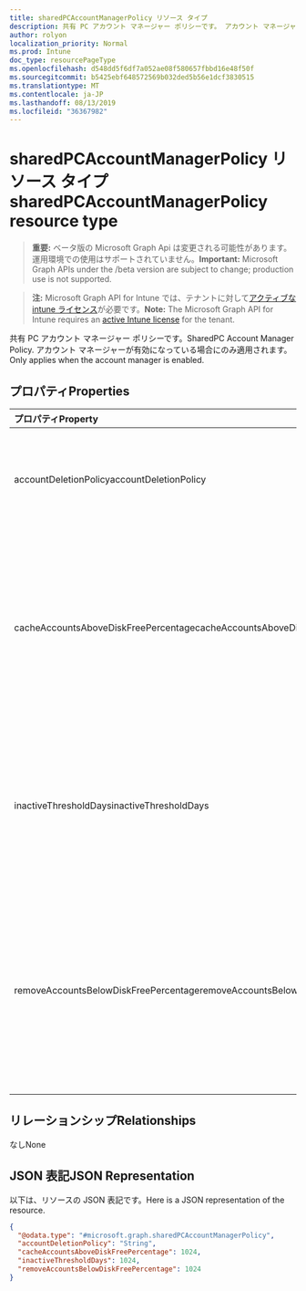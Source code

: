 ```yaml
---
title: sharedPCAccountManagerPolicy リソース タイプ
description: 共有 PC アカウント マネージャー ポリシーです。 アカウント マネージャーが有効になっている場合にのみ適用されます。
author: rolyon
localization_priority: Normal
ms.prod: Intune
doc_type: resourcePageType
ms.openlocfilehash: d548dd5f6df7a052ae08f580657fbbd16e48f50f
ms.sourcegitcommit: b5425ebf648572569b032ded5b56e1dcf3830515
ms.translationtype: MT
ms.contentlocale: ja-JP
ms.lasthandoff: 08/13/2019
ms.locfileid: "36367982"
---
```

# <a name="sharedpcaccountmanagerpolicy-resource-type"></a><span data-ttu-id="4b871-104">sharedPCAccountManagerPolicy リソース タイプ</span><span class="sxs-lookup"><span data-stu-id="4b871-104">sharedPCAccountManagerPolicy resource type</span></span>

> <span data-ttu-id="4b871-105">**重要:** ベータ版の Microsoft Graph Api は変更される可能性があります。運用環境での使用はサポートされていません。</span><span class="sxs-lookup"><span data-stu-id="4b871-105">**Important:** Microsoft Graph APIs under the /beta version are subject to change; production use is not supported.</span></span>

> <span data-ttu-id="4b871-106">**注:** Microsoft Graph API for Intune では、テナントに対して[アクティブな intune ライセンス](https://go.microsoft.com/fwlink/?linkid=839381)が必要です。</span><span class="sxs-lookup"><span data-stu-id="4b871-106">**Note:** The Microsoft Graph API for Intune requires an [active Intune license](https://go.microsoft.com/fwlink/?linkid=839381) for the tenant.</span></span>

<span data-ttu-id="4b871-107">共有 PC アカウント マネージャー ポリシーです。</span><span class="sxs-lookup"><span data-stu-id="4b871-107">SharedPC Account Manager Policy.</span></span> <span data-ttu-id="4b871-108">アカウント マネージャーが有効になっている場合にのみ適用されます。</span><span class="sxs-lookup"><span data-stu-id="4b871-108">Only applies when the account manager is enabled.</span></span>

## <a name="properties"></a><span data-ttu-id="4b871-109">プロパティ</span><span class="sxs-lookup"><span data-stu-id="4b871-109">Properties</span></span>
|<span data-ttu-id="4b871-110">プロパティ</span><span class="sxs-lookup"><span data-stu-id="4b871-110">Property</span></span>|<span data-ttu-id="4b871-111">型</span><span class="sxs-lookup"><span data-stu-id="4b871-111">Type</span></span>|<span data-ttu-id="4b871-112">説明</span><span class="sxs-lookup"><span data-stu-id="4b871-112">Description</span></span>|
|:---|:---|:---|
|<span data-ttu-id="4b871-113">accountDeletionPolicy</span><span class="sxs-lookup"><span data-stu-id="4b871-113">accountDeletionPolicy</span></span>|[<span data-ttu-id="4b871-114">sharedPCAccountDeletionPolicyType</span><span class="sxs-lookup"><span data-stu-id="4b871-114">sharedPCAccountDeletionPolicyType</span></span>](../resources/intune-deviceconfig-sharedpcaccountdeletionpolicytype.md)|<span data-ttu-id="4b871-115">アカウントがいつ削除されるかを構成します。</span><span class="sxs-lookup"><span data-stu-id="4b871-115">Configures when accounts are deleted.</span></span> <span data-ttu-id="4b871-116">可能な値は、`immediate`、`diskSpaceThreshold`、`diskSpaceThresholdOrInactiveThreshold` です。</span><span class="sxs-lookup"><span data-stu-id="4b871-116">Possible values are: `immediate`, `diskSpaceThreshold`, `diskSpaceThresholdOrInactiveThreshold`.</span></span>|
|<span data-ttu-id="4b871-117">cacheAccountsAboveDiskFreePercentage</span><span class="sxs-lookup"><span data-stu-id="4b871-117">cacheAccountsAboveDiskFreePercentage</span></span>|<span data-ttu-id="4b871-118">Int32</span><span class="sxs-lookup"><span data-stu-id="4b871-118">Int32</span></span>|<span data-ttu-id="4b871-119">キャッシュされている共有 PC アカウントの削除が停止される前に、PC に必要な使用可能なディスク領域の割合を設定します。</span><span class="sxs-lookup"><span data-stu-id="4b871-119">Sets the percentage of available disk space a PC should have before it stops deleting cached shared PC accounts.</span></span> <span data-ttu-id="4b871-120">AccountDeletionPolicy が DiskSpaceThreshold または DiskSpaceThresholdOrInactiveThreshold の場合にのみ適用されます。</span><span class="sxs-lookup"><span data-stu-id="4b871-120">Only applies when AccountDeletionPolicy is DiskSpaceThreshold or DiskSpaceThresholdOrInactiveThreshold.</span></span> <span data-ttu-id="4b871-121">有効な値は 0 から 100 までです</span><span class="sxs-lookup"><span data-stu-id="4b871-121">Valid values 0 to 100</span></span>|
|<span data-ttu-id="4b871-122">inactiveThresholdDays</span><span class="sxs-lookup"><span data-stu-id="4b871-122">inactiveThresholdDays</span></span>|<span data-ttu-id="4b871-123">Int32</span><span class="sxs-lookup"><span data-stu-id="4b871-123">Int32</span></span>|<span data-ttu-id="4b871-124">指定した期間にわたってログオンしていない場合にアカウントの削除が始まるタイミングを日数で指定します。</span><span class="sxs-lookup"><span data-stu-id="4b871-124">Specifies when the accounts will start being deleted when they have not been logged on during the specified period, given as number of days.</span></span> <span data-ttu-id="4b871-125">AccountDeletionPolicy が DiskSpaceThreshold または DiskSpaceThresholdOrInactiveThreshold の場合にのみ適用されます。</span><span class="sxs-lookup"><span data-stu-id="4b871-125">Only applies when AccountDeletionPolicy is DiskSpaceThreshold or DiskSpaceThresholdOrInactiveThreshold.</span></span>|
|<span data-ttu-id="4b871-126">removeAccountsBelowDiskFreePercentage</span><span class="sxs-lookup"><span data-stu-id="4b871-126">removeAccountsBelowDiskFreePercentage</span></span>|<span data-ttu-id="4b871-127">Int32</span><span class="sxs-lookup"><span data-stu-id="4b871-127">Int32</span></span>|<span data-ttu-id="4b871-128">キャッシュ済みのアカウントを削除してディスク領域を空ける前に、PC に残っているディスク領域の割合を設定します。</span><span class="sxs-lookup"><span data-stu-id="4b871-128">Sets the percentage of disk space remaining on a PC before cached accounts will be deleted to free disk space.</span></span> <span data-ttu-id="4b871-129">非アクティブの状態が最長のアカウントから削除されます。</span><span class="sxs-lookup"><span data-stu-id="4b871-129">Accounts that have been inactive the longest will be deleted first.</span></span> <span data-ttu-id="4b871-130">AccountDeletionPolicy が DiskSpaceThresholdOrInactiveThreshold の場合にのみ適用されます。</span><span class="sxs-lookup"><span data-stu-id="4b871-130">Only applies when AccountDeletionPolicy is DiskSpaceThresholdOrInactiveThreshold.</span></span> <span data-ttu-id="4b871-131">有効な値は 0 から 100 までです</span><span class="sxs-lookup"><span data-stu-id="4b871-131">Valid values 0 to 100</span></span>|

## <a name="relationships"></a><span data-ttu-id="4b871-132">リレーションシップ</span><span class="sxs-lookup"><span data-stu-id="4b871-132">Relationships</span></span>
<span data-ttu-id="4b871-133">なし</span><span class="sxs-lookup"><span data-stu-id="4b871-133">None</span></span>

## <a name="json-representation"></a><span data-ttu-id="4b871-134">JSON 表記</span><span class="sxs-lookup"><span data-stu-id="4b871-134">JSON Representation</span></span>
<span data-ttu-id="4b871-135">以下は、リソースの JSON 表記です。</span><span class="sxs-lookup"><span data-stu-id="4b871-135">Here is a JSON representation of the resource.</span></span>
<!-- {
  "blockType": "resource",
  "@odata.type": "microsoft.graph.sharedPCAccountManagerPolicy"
}
-->
``` json
{
  "@odata.type": "#microsoft.graph.sharedPCAccountManagerPolicy",
  "accountDeletionPolicy": "String",
  "cacheAccountsAboveDiskFreePercentage": 1024,
  "inactiveThresholdDays": 1024,
  "removeAccountsBelowDiskFreePercentage": 1024
}
```



